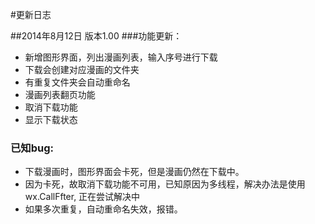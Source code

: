 #更新日志


##2014年8月12日 版本1.00
###功能更新：
* 新增图形界面，列出漫画列表，输入序号进行下载
* 下载会创建对应漫画的文件夹
* 有重复文件夹会自动重命名
* 漫画列表翻页功能
* 取消下载功能
* 显示下载状态

### 已知bug:
* 下载漫画时，图形界面会卡死，但是漫画仍然在下载中。
* 因为卡死，故取消下载功能不可用，已知原因为多线程，解决办法是使用wx.CallFfter, 正在尝试解决中
* 如果多次重复，自动重命名失效，报错。
